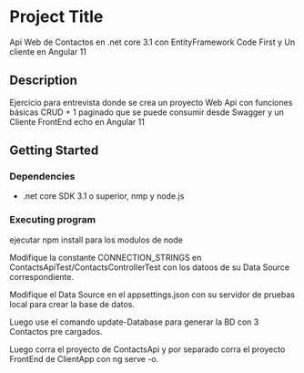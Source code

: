 # Project Title

Api Web de Contactos en .net core 3.1 con EntityFramework Code First y Un cliente en Angular 11 

## Description

Ejercicio para entrevista donde se crea un proyecto Web Api con funciones básicas CRUD + 1 paginado que se puede consumir desde Swagger y un Cliente FrontEnd echo en Angular 11

## Getting Started

### Dependencies

* .net core SDK 3.1 o superior, nmp y node.js

### Executing program

ejecutar npm install para los modulos de node

Modifique la constante CONNECTION_STRINGS en ContactsApiTest/ContactsControllerTest con los datoos de su Data Source correspondiente.

Modifique el Data Source en el appsettings.json con su servidor de pruebas local para crear la base de datos. 

Luego use el comando update-Database para generar la BD con 3 Contactos pre cargados. 

Luego corra el proyecto de ContactsApi y por separado corra el proyecto FrontEnd de ClientApp con ng serve -o. 


